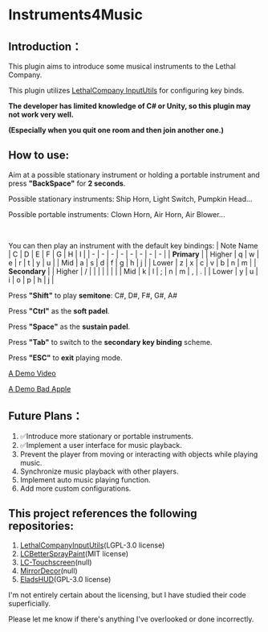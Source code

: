 # Instruments4Music
## Introduction：
This plugin aims to introduce some musical instruments to the Lethal Company. 

This plugin utilizes [LethalCompany InputUtils](https://thunderstore.io/c/lethal-company/p/Rune580/LethalCompany_InputUtils/) for configuring key binds. 

**The developer has limited knowledge of C# or Unity, so this plugin may not work very well.**

**(Especially when you quit one room and then join another one.)**

## How to use:
Aim at a possible stationary instrument or holding a portable instrument and press **"BackSpace"** for **2 seconds**.

Possible stationary instruments: Ship Horn, Light Switch, Pumpkin Head...

Possible portable instruments: Clown Horn, Air Horn, Air Blower...

<br />
  
You can then play an instrument with the default key bindings:
| Note Name | C | D | E | F | G | H | I |
| - | - | - | - | - | - | - | - |
| **Primary** |
| Higher | q | w | e | r | t | y | u |
| Mid | a | s | d | f | g | h | j |
| Lower | z | x | c | v | b | n | m |
| **Secondary** |
| Higher | / |   |   |   |   |   |   |
| Mid | k | l | ; | n | m | , | . |
| Lower | y | u | i | o | p | h | j |

Press **"Shift"** to play **semitone**: C#, D#, F#, G#, A#

Press **"Ctrl"** as the **soft padel**.

Press **"Space"** as the **sustain padel**.

Press **"Tab"** to switch to the **secondary key binding** scheme.

Press **"ESC"** to **exit** playing mode.

[A Demo Video](https://www.bilibili.com/video/BV13r421s7rM)

[A Demo Bad Apple](https://www.bilibili.com/video/BV17z421R7CB)

## Future Plans：
1. ✅Introduce more stationary or portable instruments.
2. ✅Implement a user interface for music playback.
3. Prevent the player from moving or interacting with objects while playing music.
4. Synchronize music playback with other players.
5. Implement auto music playing function.
5. Add more custom configurations.

## This project references the following repositories:
1. [LethalCompanyInputUtils](https://github.com/Rune580/LethalCompanyInputUtils)(LGPL-3.0 license)
2. [LCBetterSprayPaint](https://github.com/taffyko/LCBetterSprayPaint)(MIT license)
3. [LC-Touchscreen](https://github.com/TheDeadSnake/LC-Touchscreen)(null)
4. [MirrorDecor](https://github.com/quackandcheese/MirrorDecor)(null)
5. [EladsHUD](https://github.com/EladNLG/EladsHUD)(GPL-3.0 license)

I'm not entirely certain about the licensing, but I have studied their code superficially. 

Please let me know if there's anything I've overlooked or done incorrectly.
